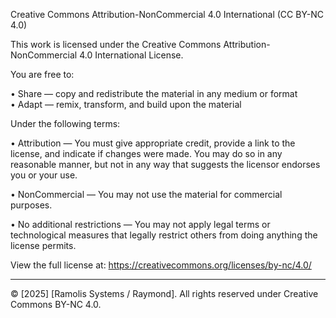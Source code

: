Creative Commons Attribution-NonCommercial 4.0 International (CC BY-NC 4.0)

This work is licensed under the Creative Commons Attribution-NonCommercial 4.0 International License.

You are free to:

• Share — copy and redistribute the material in any medium or format  
• Adapt — remix, transform, and build upon the material  

Under the following terms:

• Attribution — You must give appropriate credit, provide a link to the license, and indicate if changes were made. You may do so in any reasonable manner, but not in any way that suggests the licensor endorses you or your use.

• NonCommercial — You may not use the material for commercial purposes.

• No additional restrictions — You may not apply legal terms or technological measures that legally restrict others from doing anything the license permits.

View the full license at: https://creativecommons.org/licenses/by-nc/4.0/

---

© [2025] [Ramolis Systems / Raymond]. All rights reserved under Creative Commons BY-NC 4.0.
